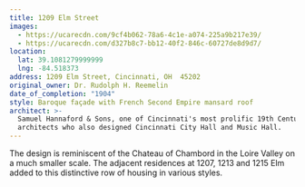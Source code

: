 ```yaml
---
title: 1209 Elm Street
images:
  - https://ucarecdn.com/9cf4b062-78a6-4c1e-a074-225a9b217e39/
  - https://ucarecdn.com/d327b8c7-bb12-40f2-846c-60727de8d9d7/
location:
  lat: 39.1081279999999
  lng: -84.518373
address: 1209 Elm Street, Cincinnati, OH  45202
original_owner: Dr. Rudolph H. Reemelin
date_of_completion: "1904"
style: Baroque façade with French Second Empire mansard roof
architect: >-
  Samuel Hannaford & Sons, one of Cincinnati's most prolific 19th Century
  architects who also designed Cincinnati City Hall and Music Hall.
---
```


The design is reminiscent of the Chateau of Chambord in the Loire Valley on a much smaller scale. The adjacent residences at 1207, 1213 and 1215 Elm added to this distinctive row of housing in various styles.
